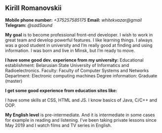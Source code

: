 ## Kirill Romanovskii

**Mobile phone number:** _+375257585175_ **Email:** _whitekvazar@gmail_ **Telegram:** _@sadSaund_

**My goal** is to become professional front-end developer. I wish to work in great team and develop powerful features.
I like learning things. I always was a good student in university and I’m really good at finding and using information. I was born and live in Minsk, but I’m ready to move.

**I have some good dev. experience from my university:**
Educational establishment: Belarusian State University of Informatics and Radioelectronics.
Faculty: Faculty of Computer Systems and Networks
Department: Electronic computing machines
Degree information: Graduate (master)

**I get some good experience from education sites like:**

I have some skills at CSS, HTML and JS. I know basics of Java, C/C++ and OOP.

**My English level** is pre-intermediate. And it is intermediate in some cases for example in reading and listening. I’ve been taking private lessons since May 2019 and I watch films and TV series in English.
